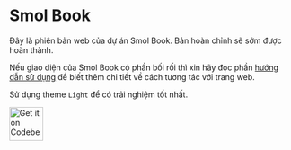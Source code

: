 # Smol Book

Đây là phiên bản web của dự án Smol Book. Bản hoàn chỉnh sẽ sớm được hoàn thành.

Nếu giao diện của Smol Book có phần bối rối thì xin hãy đọc phần [hướng dẫn sử dụng](./guide.md) để biết thêm chi tiết về cách tương tác với trang web.

Sử dụng theme `Light` để có trải nghiệm tốt nhất.

<a href="https://codeberg.org/SmolLemon/SmolBook">
    <img alt="Get it on Codeberg" src="https://get-it-on.codeberg.org/get-it-on-blue-on-white.png" height="60">
</a>